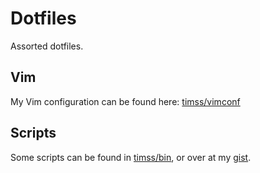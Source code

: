 Dotfiles
========

Assorted dotfiles.

Vim
---

My Vim configuration can be found here:
[timss/vimconf](https://github.com/timss/vimconf)

Scripts
-------

Some scripts can be found in [timss/bin](https://github.com/timss/bin), or over
at my [gist](https://gist.github.com/timss).
